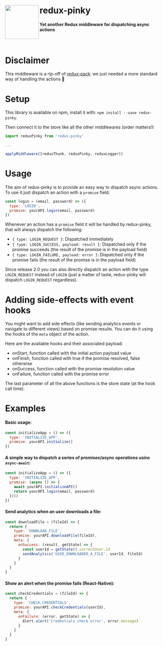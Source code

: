 # redux-pinky <img src="http://vignette3.wikia.nocookie.net/pacman/images/1/1f/PinkyNew.png/revision/latest?cb=20160603182431" width="110" align="left">
#### Yet another Redux middleware for dispatching async actions
<br/>

# Disclaimer
This middleware is a rip-off of [redux-pack](https://github.com/lelandrichardson/redux-pack): we just needed a more standard way of handling the actions :shaved_ice:

# Setup
This library is available on npm, install it with: `npm install --save redux-pinky`.

Then connect it to the store like all the other middlewares (order matters!):
```javascript
import reduxPinky from 'redux-pinky'

...

applyMiddleware([reduxThunk, reduxPinky, reduxLogger])
```

# Usage
The aim of redux-pinky is to provide an easy way to dispatch async actions.  
To use it just dispatch an action with a `promise` field:  
```javascript
const login = (email, password) => ({
  type: 'LOGIN',
  promise: yourAPI.login(email, password)
})
```

Whenever an action has a `promise` field it will be handled by redux-pinky, that will always dispatch the following:
- `{ type: LOGIN_REQUEST }`: Dispatched immediately
- `{ type: LOGIN_SUCCESS, payload: result }`: Dispatched only if the promise succeeds (the result of the promise is in the payload field)
- `{ type: LOGIN_FAILURE, payload: error }`: Dispatched only if the promise fails (the result of the promise is in the payload field)

Since release 2.0 you can also directly dispatch an action with the type `LOGIN_REQUEST` instead of `LOGIN` (just a matter of taste, redux-pinky will dispatch `LOGIN_REQUEST` regardless). 

# Adding side-effects with event hooks
You might want to add side effects (like sending analytics events or navigate to different views) based on promise results.
You can do it using the hooks of the `meta` object of the action.

Here are the available hooks and their associated payload:
- onStart, function called with the initial action payload value
- onFinish, function called with true if the promise resolved, false otherwise
- onSuccess, function called with the promise resolution value
- onFailure, function called with the promise error

The last parameter of all the above functions is the store state (at the hook call time).

# Examples
#### Basic usage:
```javascript
const initializeApp = () => ({
  type: 'INITIALIZE_APP',
  promise: yourAPI.initialize()
})
```
#### A simple way to dispatch a series of promises/async operations usinc `async-await`:
```javascript
const initializeApp = () => ({
  type: 'INITIALIZE_APP',
  promise: (async () => {
    await yourAPI.initializeAPI()
    return yourAPI.login(email, password)
  })()
})
```
#### Send analytics when an user downloads a file:
```javascript
const downloadFile = (fileId) => {
  return {
    type: 'DOWNLOAD_FILE',
    promise: yourAPI.downloadFile(fileId),
    meta: {
      onSuccess: (result, getState) => {
        const userId = getState().currentUser.id
        sendAnalytics('USER_DOWNLOADED_A_FILE', userId, fileId)
      }
    }
  }
}
```
#### Show an alert when the promise fails (React-Native):
```javascript
const checkCredentials = (fileId) => {
  return {
    type: 'CHECK_CREDENTIALS',
    promise: yourAPI.checkCredentials(userId),
    meta: {
      onFailure: (error, getState) => {
        Alert.alert('Credentials check error', error.message)
      }
    }
  }
}
```
